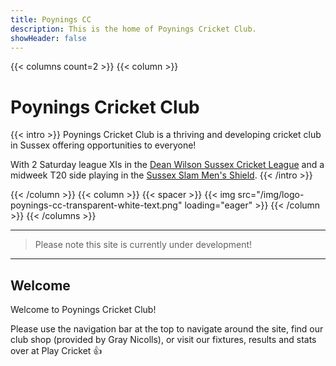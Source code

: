 ```yaml
---
title: Poynings CC
description: This is the home of Poynings Cricket Club.
showHeader: false
---
```


{{< columns count=2 >}}
{{< column >}}

# Poynings Cricket Club

{{< intro >}}
Poynings Cricket Club is a thriving and developing cricket club in Sussex offering opportunities to everyone!

With 2 Saturday league XIs in the [Dean Wilson Sussex Cricket League](https://sussexcricketleague.play-cricket.com/home) and a midweek T20 side playing in the [Sussex Slam Men's Shield](https://www.slamcricket.co.uk/sussex-men.html).
{{< /intro >}}

{{< /column >}}
{{< column >}}
{{< spacer >}}
{{< img src="/img/logo-poynings-cc-transparent-white-text.png" loading="eager" >}}
{{< /column >}}
{{< /columns >}}

---

> Please note this site is currently under development!

---

## Welcome
Welcome to Poynings Cricket Club!

Please use the navigation bar at the top to navigate around the site, find our club shop (provided by Gray Nicolls), or visit our fixtures, results and stats over at Play Cricket 👍
